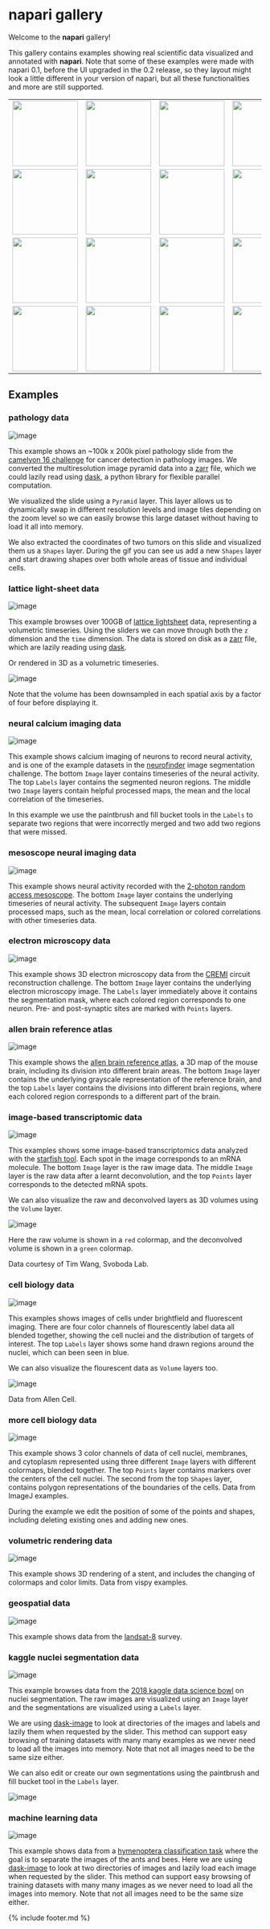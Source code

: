 # napari gallery

Welcome to the **napari** gallery!

This gallery contains examples showing real scientific data visualized and annotated with **napari**.
Note that some of these examples were made with napari 0.1,
before the UI upgraded in the 0.2 release,
so they layout might look a little different in your version of napari,
but all these functionalities and more are still supported.

| | | | |
|---|---|---|---|
|<a href="#pathology-data"><img src="./assets/gallery/pathology.gif" width="130"/><a>| <a href="#lattice-light-sheet-data"><img src="./assets/gallery/LLSM.gif" width="130"/><a> | <a href="#neural-calcium-imaging-data"><img src="./assets/gallery/calcium_imaging.gif" width="130"/><a> | <a href="#mesoscope-neural-imaging-data"><img src="./assets/gallery/mesoscope.gif" width="130"/><a> |
|<a href="#electron-microscopy-data"><img src="./assets/gallery/CREMI.gif" width="130"/><a>| <a href="#allen-brain-reference-atlas"><img src="./assets/gallery/allen_brain.gif" width="130"/><a> | <a href="#image-based-transcriptomic-data"><img src="./assets/gallery/smFISH.gif" width="130"/><a> | <a href="#image-based-transcriptomic-data"><img src="./assets/gallery/smFISH_3D.gif" width="130"/><a> |
| <a href="#cell-biology-data"><img src="./assets/gallery/allen_cell.gif" width="130"/><a> | <a href="#cell-biology-data"><img src="./assets/gallery/allen_cell_3D.gif" width="130"/><a> | <a href="#more-cell-biology-data"><img src="./assets/gallery/cells.gif" width="130"/><a> | <a href="#volumetric-rendering-data"><img src="./assets/gallery/stent.gif" width="130"/><a> |
| <a href="#geospatial-data"><img src="./assets/gallery/geospatial.gif" width="130"/><a> | <a href="#kaggle-nuclei-segmentation-data"><img src="./assets/gallery/DSB2018_browse.gif" width="130"/><a> | <a href="#kaggle-nuclei-segmentation-data"><img src="./assets/gallery/DSB2018_edit.gif" width="130"/><a> | <a href="#machine-learning-data"><img src="./assets/gallery/ants_bees.gif" width="130"/><a> |

## Examples

### pathology data

![image](./assets/gallery/pathology.gif)

This example shows an ~100k x 200k pixel pathology slide from the [camelyon 16 challenge](https://camelyon17.grand-challenge.org/Data/) for cancer detection in pathology images.
We converted the multiresolution image pyramid data into a [zarr](https://zarr.readthedocs.io) file, 
which we could lazily read using [dask](https://dask.readthedocs.io/en/latest/),
a python library for flexible parallel computation.

We visualized the slide using a `Pyramid` layer.
This layer allows us to dynamically swap in different resolution levels and image tiles depending on the zoom level
so we can easily browse this large dataset without having to load it all into memory.

We also extracted the coordinates of two tumors on this slide and visualized them us a `Shapes` layer.
During the gif you can see us add a new `Shapes` layer and start drawing shapes over both whole areas of tissue and individual cells.

### lattice light-sheet data

![image](./assets/gallery/LLSM.gif)

This example browses over 100GB of [lattice lightsheet](https://science.sciencemag.org/content/360/6386/eaaq1392) data, representing a volumetric timeseries.
Using the sliders we can move through both the `z` dimension and the `time` dimension.
The data is stored on disk as a [zarr](https://zarr.readthedocs.io) file,
which are lazily reading using [dask](https://dask.readthedocs.io/en/latest/).

Or rendered in 3D as a volumetric timeseries.

![image](./assets/gallery/LLSM_3D.gif)

Note that the volume has been downsampled in each spatial axis by a factor of four before displaying it.

### neural calcium imaging data

![image](./assets/gallery/calcium_imaging.gif)

This example shows calcium imaging of neurons to record neural activity,
and is one of the example datasets in the [neurofinder](http://neurofinder.codeneuro.org/) image segmentation challenge.
The bottom `Image` layer contains timeseries of the neural activity.
The top `Labels` layer contains the segmented neuron regions.
The middle two `Image` layers contain helpful processed maps,
the mean and the local correlation of the timeseries.

In this example we use the paintbrush and fill bucket tools in the `Labels`
to separate two regions that were incorrectly merged and two add two regions that were missed.

### mesoscope neural imaging data

![image](./assets/gallery/mesoscope.gif)

This example shows neural activity recorded with the [2-photon random access mesoscope](https://elifesciences.org/articles/14472).
The bottom `Image` layer contains the underlying timeseries of neural activity.
The subsequent `Image` layers contain processed maps,
such as the mean, local correlation or colored correlations with other timeseries data.

### electron microscopy data

![image](./assets/gallery/CREMI.gif)

This example shows 3D electron microscopy data from the [CREMI](https://cremi.org/) circuit reconstruction challenge.
The bottom `Image` layer contains the underlying electron microscopy image.
The `Labels` layer immediately above it contains the segmentation mask,
where each colored region corresponds to one neuron.
Pre- and post-synaptic sites are marked with `Points` layers.

### allen brain reference atlas

![image](./assets/gallery/allen_brain.gif)

This example shows the [allen brain reference atlas](https://mouse.brain-map.org/static/atlas),
a 3D map of the mouse brain, including its division into different brain areas.
The bottom `Image` layer contains the underlying grayscale representation of the reference brain,
and the top `Labels` layer contains the divisions into different brain regions,
where each colored region corresponds to a different part of the brain.

### image-based transcriptomic data

![image](./assets/gallery/smFISH.gif)

This examples shows some image-based transcriptomics data analyzed with the [starfish tool](https://spacetx-starfish.readthedocs.io/en/latest/).
Each spot in the image corresponds to an mRNA molecule.
The bottom `Image` layer is the raw image data.
The middle `Image` layer is the raw data after a learnt deconvolution,
and the top `Points` layer corresponds to the detected mRNA spots.

We can also visualize the raw and deconvolved layers as 3D volumes using the `Volume` layer.

![image](./assets/gallery/smFISH_3D.gif)

Here the raw volume is shown in a `red` colormap,
and the deconvolved volume is shown in a `green` colormap.

Data courtesy of Tim Wang, Svoboda Lab.

### cell biology data

![image](./assets/gallery/allen_cell.gif)

This examples shows images of cells under brightfield and fluorescent imaging.
There are four color channels of flourescently label data all blended together,
showing the cell nuclei and the distribution of targets of interest.
The top `Labels` layer shows some hand drawn regions around the nuclei,
which can been seen in blue.

We can also visualize the flourescent data as `Volume` layers too.

![image](./assets/gallery/allen_cell_3D.gif)

Data from Allen Cell.

### more cell biology data

![image](./assets/gallery/cells.gif)

This example shows 3 color channels of data of cell nuclei, membranes, and cytoplasm
represented using three different `Image` layers with different colormaps, blended together.
The top `Points` layer contains markers over the centers of the cell nuclei.
The second from the top `Shapes` layer,
contains polygon representations of the boundaries of the cells.
Data from ImageJ examples.

During the example we edit the position of some of the points and shapes,
including deleting existing ones and adding new ones.

### volumetric rendering data

![image](./assets/gallery/stent.gif)

This example shows 3D rendering of a stent,
and includes the changing of colormaps and color limits.
Data from vispy examples.

### geospatial data

![image](./assets/gallery/geospatial.gif)

This example shows data from the [landsat-8](https://landsat.gsfc.nasa.gov/landsat-8/mission-details/) survey.

### kaggle nuclei segmentation data

![image](./assets/gallery/DSB2018_browse.gif)

This example browses data from the [2018 kaggle data science bowl](https://www.kaggle.com/c/data-science-bowl-2018) on nuclei segmentation.
The raw images are visualized using an `Image` layer
and the segmentations are visualized using a `Labels` layer.

We are using [dask-image](https://dask-image.readthedocs.io) to look at directories of the images
and labels and lazily them when requested by the slider.
This method can support easy browsing of training datasets with many many examples
as we never need to load all the images into memory.
Note that not all images need to be the same size either.

We can also edit or create our own segmentations using the paintbrush and fill bucket tool in the `Labels` layer.

![image](./assets/gallery/DSB2018_edit.gif)

### machine learning data

![image](./assets/gallery/ants_bees.gif)

This example shows data from a [hymenoptera classification task](https://pytorch.org/tutorials/beginner/transfer_learning_tutorial.html)
where the goal is to separate the images of the ants and bees.
Here we are using [dask-image](https://dask-image.readthedocs.io) to look at two directories of images
and lazily load each image when requested by the slider.
This method can support easy browsing of training datasets with many many images
as we never need to load all the images into memory.
Note that not all images need to be the same size either.

{% include footer.md %}
